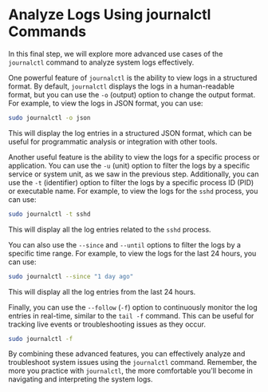 # Analyze Logs Using journalctl Commands

In this final step, we will explore more advanced use cases of the `journalctl` command to analyze system logs effectively.

One powerful feature of `journalctl` is the ability to view logs in a structured format. By default, `journalctl` displays the logs in a human-readable format, but you can use the `-o` (output) option to change the output format. For example, to view the logs in JSON format, you can use:

```bash
sudo journalctl -o json
```

This will display the log entries in a structured JSON format, which can be useful for programmatic analysis or integration with other tools.

Another useful feature is the ability to view the logs for a specific process or application. You can use the `-u` (unit) option to filter the logs by a specific service or system unit, as we saw in the previous step. Additionally, you can use the `-t` (identifier) option to filter the logs by a specific process ID (PID) or executable name. For example, to view the logs for the `sshd` process, you can use:

```bash
sudo journalctl -t sshd
```

This will display all the log entries related to the `sshd` process.

You can also use the `--since` and `--until` options to filter the logs by a specific time range. For example, to view the logs for the last 24 hours, you can use:

```bash
sudo journalctl --since "1 day ago"
```

This will display all the log entries from the last 24 hours.

Finally, you can use the `--follow` (`-f`) option to continuously monitor the log entries in real-time, similar to the `tail -f` command. This can be useful for tracking live events or troubleshooting issues as they occur.

```bash
sudo journalctl -f
```

By combining these advanced features, you can effectively analyze and troubleshoot system issues using the `journalctl` command. Remember, the more you practice with `journalctl`, the more comfortable you'll become in navigating and interpreting the system logs.
